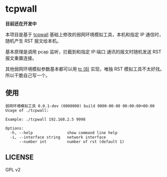 # tcpwall

**目前还在开发中**

本项目是基于 [tcpwall](https://github.com/dushixiang/tcpwall) 基础上修改的弱网环境模拟工具，本机和指定 IP 通信时，随机产生
RST 报文给本机。

基本原理是调用 pcap 监听，拦截到和指定 IP:端口 通讯的报文时随机发送 RST 报文重置连接。

其他弱网环境模拟参数基本都可以用 [tc (8)](https://man7.org/linux/man-pages/man8/tc.8.html) 实现，唯独 RST 模拟工具不太好找。
所以干脆自己写一个。

## 使用

```
弱网环境模拟工具 0.0.1-dev (0000000) build 0000-00-00 00:00:00+00:00
Usage of ./tcpwall:

Example: ./tcpwall 192.168.2.5 9998

Options:
  -h, --help               show command line help
  -i, --interface string   network interface
      --number int         number of rst (default 1)
```

## LICENSE

GPL v2
